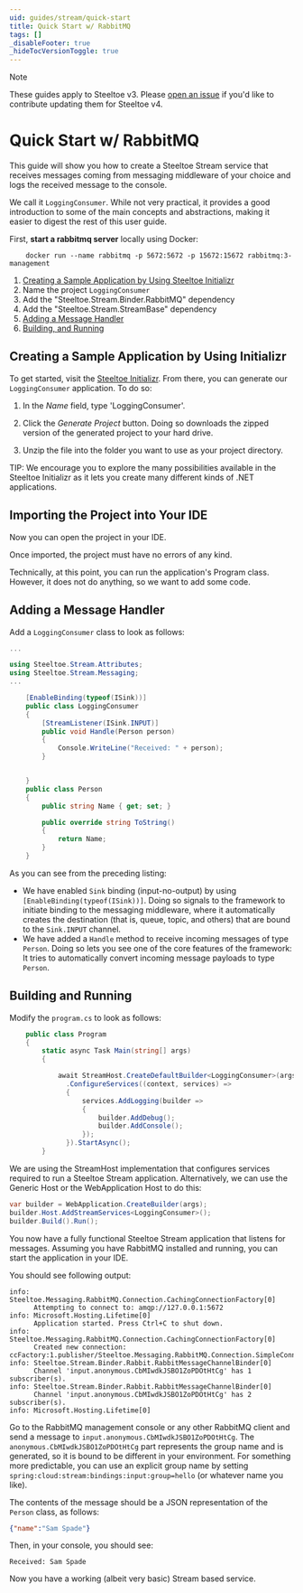 ```yaml
---
uid: guides/stream/quick-start
title: Quick Start w/ RabbitMQ 
tags: []
_disableFooter: true
_hideTocVersionToggle: true
---
```


> [!NOTE]
> These guides apply to Steeltoe v3. Please [open an issue](https://github.com/SteeltoeOSS/Documentation/issues/new/choose) if you'd like to contribute updating them for Steeltoe v4.

# Quick Start w/ RabbitMQ

This guide will show you how to create a Steeltoe Stream service that receives messages coming from messaging middleware of your choice and logs the received message to the console.

We call it `LoggingConsumer`. While not very practical, it provides a good introduction to some of the main concepts
and abstractions, making it easier to digest the rest of this user guide.

First, **start a rabbitmq server** locally using Docker:

```shell
    docker run --name rabbitmq -p 5672:5672 -p 15672:15672 rabbitmq:3-management
```

1. [Creating a Sample Application by Using Steeltoe Initializr](https://start.steeltoe.io)
1. Name the project `LoggingConsumer`
1. Add the "Steeltoe.Stream.Binder.RabbitMQ" dependency
1. Add the "Steeltoe.Stream.StreamBase" dependency
1. [Adding a Message Handler](#adding-a-message-handler)
1. [Building, and Running](#building-and-running)

## Creating a Sample Application by Using Initializr

To get started, visit the [Steeltoe Initializr](https://start.steeltoe.io). From there, you can generate our `LoggingConsumer` application. To do so:

<!-- TODO: initializr template for Stream 
1. In the *Dependencies* section, start typing `stream`.
    When the "`Cloud Stream`" option should appears, select it.
1. Start typing 'rabbit'.
1. Select "`RabbitMQ`". -->

1. In the *Name* field, type 'LoggingConsumer'.
  
    <!-- 
    TODO:  If you chose RabbitMQ for the middleware, your Spring Initializr should now be as follows:
    ![Spring Initializr](./images/spring-initializr.png)
    -->

1. Click the *Generate Project* button.
    Doing so downloads the zipped version of the generated project to your hard drive.
1. Unzip the file into the folder you want to use as your project directory.

TIP: We encourage you to explore the many possibilities available in the Steeltoe Initializr as it lets you create many different kinds of .NET applications.

## Importing the Project into Your IDE

Now you can open the project in your IDE.

Once imported, the project must have no errors of any kind.

Technically, at this point, you can run the application's Program class.
However, it does not do anything, so we want to add some code.

## Adding a Message Handler

Add a `LoggingConsumer` class to look as follows:

```csharp
...

using Steeltoe.Stream.Attributes;
using Steeltoe.Stream.Messaging;
...

    [EnableBinding(typeof(ISink))]
    public class LoggingConsumer
    {
        [StreamListener(ISink.INPUT)]
        public void Handle(Person person)
        {
            Console.WriteLine("Received: " + person);
        }


    }
    public class Person
    {
        public string Name { get; set; }

        public override string ToString()
        {
            return Name;
        }
    }
```

As you can see from the preceding listing:

* We have enabled `Sink` binding (input-no-output) by using `[EnableBinding(typeof(ISink))]`.
Doing so signals to the framework to initiate binding to the messaging middleware, where it automatically creates the destination (that is, queue, topic, and others) that are bound to the `Sink.INPUT` channel.
* We have added a `Handle` method to receive incoming messages of type `Person`.
Doing so lets you see one of the core features of the framework: It tries to automatically convert incoming message payloads to type `Person`.

## Building and Running

Modify the `program.cs` to look as follows:

```csharp
    public class Program
    {
        static async Task Main(string[] args)
        {

            await StreamHost.CreateDefaultBuilder<LoggingConsumer>(args)
              .ConfigureServices((context, services) =>
              {
                  services.AddLogging(builder =>
                  {
                      builder.AddDebug();
                      builder.AddConsole();
                  });
              }).StartAsync();
        }
```

We are using the StreamHost implementation that configures services required to run a Steeltoe Stream application. Alternatively, we can use the Generic Host or the WebApplication Host to do this:

```csharp
var builder = WebApplication.CreateBuilder(args);
builder.Host.AddStreamServices<LoggingConsumer>();
builder.Build().Run(); 
```

You now have a fully functional Steeltoe Stream application that listens for messages.
Assuming you have RabbitMQ installed and running, you can start the application in your IDE.

You should see following output:

```shell
info: Steeltoe.Messaging.RabbitMQ.Connection.CachingConnectionFactory[0]
      Attempting to connect to: amqp://127.0.0.1:5672
info: Microsoft.Hosting.Lifetime[0]
      Application started. Press Ctrl+C to shut down.
info: Steeltoe.Messaging.RabbitMQ.Connection.CachingConnectionFactory[0]
      Created new connection: ccFactory:1.publisher/Steeltoe.Messaging.RabbitMQ.Connection.SimpleConnection
info: Steeltoe.Stream.Binder.Rabbit.RabbitMessageChannelBinder[0]
      Channel 'input.anonymous.CbMIwdkJSBO1ZoPDOtHtCg' has 1 subscriber(s).
info: Steeltoe.Stream.Binder.Rabbit.RabbitMessageChannelBinder[0]
      Channel 'input.anonymous.CbMIwdkJSBO1ZoPDOtHtCg' has 2 subscriber(s).
info: Microsoft.Hosting.Lifetime[0]
```

Go to the RabbitMQ management console or any other RabbitMQ client and send a message to `input.anonymous.CbMIwdkJSBO1ZoPDOtHtCg`.
The `anonymous.CbMIwdkJSBO1ZoPDOtHtCg` part represents the group name and is generated, so it is bound to be different in your environment.
For something more predictable, you can use an explicit group name by setting `spring:cloud:stream:bindings:input:group=hello` (or whatever name you like).

The contents of the message should be a JSON representation of the `Person` class, as follows:

```json
{"name":"Sam Spade"}
```

Then, in your console, you should see:

`Received: Sam Spade`

Now you have a working (albeit very basic) Stream based service.

